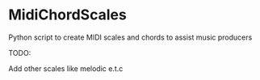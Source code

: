 # MidiChordScales
Python script to create MIDI scales and chords to assist music producers


TODO:

Add other scales like melodic e.t.c
